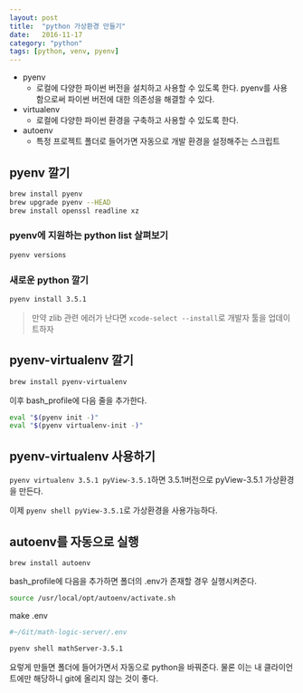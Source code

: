 ```yaml
---
layout: post
title:  "python 가상환경 만들기"
date:   2016-11-17
category: "python"
tags: [python, venv, pyenv]
---
```


* pyenv
    * 로컬에 다양한 파이썬 버전을 설치하고 사용할 수 있도록 한다. pyenv를 사용함으로써 파이썬 버전에 대한 의존성을 해결할 수 있다.
* virtualenv
    * 로컬에 다양한 파이썬 환경을 구축하고 사용할 수 있도록 한다.
* autoenv 
    * 특정 프로젝트 폴더로 들어가면 자동으로 개발 환경을 설정해주는 스크립트

## pyenv 깔기
```bash
brew install pyenv
brew upgrade pyenv --HEAD
brew install openssl readline xz
```
### pyenv에 지원하는 python list 살펴보기
```bash
pyenv versions
```
### 새로운 python 깔기
```bash
pyenv install 3.5.1
```
> 만약 zlib 관련 에러가 난다면 `xcode-select --install`로 개발자 툴을 업데이트하자

## pyenv-virtualenv 깔기

```bash
brew install pyenv-virtualenv  
```
이후 bash_profile에 다음 줄을 추가한다.
```bash
eval "$(pyenv init -)"
eval "$(pyenv virtualenv-init -)"
```
## pyenv-virtualenv 사용하기
`pyenv virtualenv 3.5.1 pyView-3.5.1`하면 3.5.1버전으로 pyView-3.5.1 가상환경을 만든다.

이제 `pyenv shell pyView-3.5.1`로 가상환경을 사용가능하다.

## autoenv를 자동으로 실행
`brew install autoenv`

bash_profile에 다음을 추가하면 폴더의 .env가 존재할 경우 실행시켜준다.
```bash
source /usr/local/opt/autoenv/activate.sh
```
make .env 
```bash
#~/Git/math-logic-server/.env

pyenv shell mathServer-3.5.1
```
요렇게 만들면 폴더에 들어가면서 자동으로 python을 바꿔준다.
물론 이는 내 클라이언트에만 해당하니 git에 올리지 않는 것이 좋다.